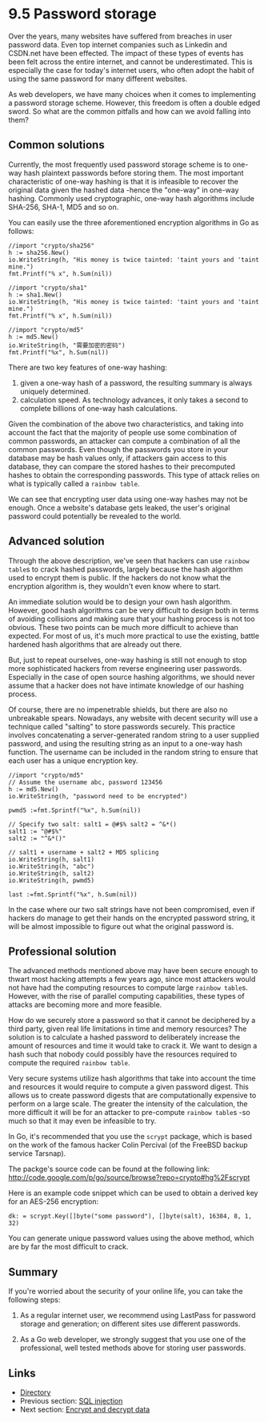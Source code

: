 # 9.5 Password storage

Over the years, many websites have suffered from breaches in user password data. Even top internet companies such as Linkedin and CSDN.net have been effected. The impact of these types of events has been felt across the entire internet, and cannot be underestimated. This is especially the case for today's internet users, who often adopt the habit of using the same password for many different websites.

As web developers, we have many choices when it comes to implementing a password storage scheme. However, this freedom is often a double edged sword. So what are the common pitfalls and how can we avoid falling into them?

## Common solutions

Currently, the most frequently used password storage scheme is to one-way hash plaintext passwords before storing them. The most important characteristic of one-way hashing is that it is infeasible to recover the original data given the hashed data -hence the "one-way" in one-way hashing. Commonly used cryptographic, one-way hash algorithms include SHA-256, SHA-1, MD5 and so on.

You can easily use the three aforementioned encryption algorithms in Go as follows:

	//import "crypto/sha256"
	h := sha256.New()
	io.WriteString(h, "His money is twice tainted: 'taint yours and 'taint mine.")
	fmt.Printf("% x", h.Sum(nil))

	//import "crypto/sha1"
	h := sha1.New()
	io.WriteString(h, "His money is twice tainted: 'taint yours and 'taint mine.")
	fmt.Printf("% x", h.Sum(nil))

	//import "crypto/md5"
	h := md5.New()
	io.WriteString(h, "需要加密的密码")
	fmt.Printf("%x", h.Sum(nil))

There are two key features of one-way hashing: 

1) given a one-way hash of a password, the resulting summary is always uniquely determined.
2) calculation speed. As technology advances, it only takes a second to complete billions of one-way hash calculations.

Given the combination of the above two characteristics, and taking into account the fact that the majority of people use some combination of common passwords, an attacker can compute a combination of all the common passwords. Even though the passwords you store in your database may be hash values only, if attackers gain access to this database, they can compare the stored hashes to their precomputed hashes to obtain the corresponding passwords. This type of attack relies on what is typically called a `rainbow table`.

We can see that encrypting user data using one-way hashes may not be enough. Once a website's database gets leaked, the user's original password could potentially be revealed to the world.

## Advanced solution

Through the above description, we've seen that hackers can use `rainbow table`s to crack hashed passwords, largely because the hash algorithm used to encrypt them is public. If the hackers do not know what the encryption algorithm is, they wouldn't even know where to start.

An immediate solution would be to design your own hash algorithm. However, good hash algorithms can be very difficult to design both in terms of avoiding collisions and making sure that your hashing process is not too obvious. These two points can be much more difficult to achieve than expected. For most of us, it's much more practical to use the existing, battle hardened hash algorithms that are already out there.

But, just to repeat ourselves, one-way hashing is still not enough to stop more sophisticated hackers from reverse engineering user passwords. Especially in the case of open source hashing algorithms, we should never assume that a hacker does not have intimate knowledge of our hashing process. 

Of course, there are no impenetrable shields, but there are also no unbreakable spears. Nowadays, any website with decent security will use a technique called "salting" to store passwords securely. This practice involves concatenating a server-generated random string to a user supplied password, and using the resulting string as an input to a one-way hash function. The username can be included in the random string to ensure that each user has a unique encryption key.

	//import "crypto/md5"
	// Assume the username abc, password 123456
	h := md5.New()
	io.WriteString(h, "password need to be encrypted")
	
	pwmd5 :=fmt.Sprintf("%x", h.Sum(nil))

	// Specify two salt: salt1 = @#$% salt2 = ^&*()
	salt1 := "@#$%"
	salt2 := "^&*()"

	// salt1 + username + salt2 + MD5 splicing
	io.WriteString(h, salt1)
	io.WriteString(h, "abc")
	io.WriteString(h, salt2)
	io.WriteString(h, pwmd5)

	last :=fmt.Sprintf("%x", h.Sum(nil))

In the case where our two salt strings have not been compromised, even if hackers do manage to get their hands on the encrypted password string, it will be almost impossible to figure out what the original password is.

## Professional solution

The advanced methods mentioned above may have been secure enough to thwart most hacking attempts a few years ago, since most attackers would not have had the computing resources to compute large `rainbow table`s. However, with the rise of parallel computing capabilities, these types of attacks are becoming more and more feasible.

 How do we securely store a password so that it cannot be deciphered by a third party, given real life limitations in time and memory resources? The solution is to calculate a hashed password to deliberately increase the amount of resources and time it would take to crack it. We want to design a hash such that nobody could possibly have the resources required to compute the required `rainbow table`.

Very secure systems utilize hash algorithms that take into account the time and resources it would require to compute a given password digest. This allows us to create password digests that are computationally expensive to perform on a large scale. The greater the intensity of the calculation, the more difficult it will be for an attacker to pre-compute `rainbow table`s -so much so that it may even be infeasible to try.

In Go, it's recommended that you use the `scrypt` package, which is based on the work of the famous hacker Colin Percival (of the FreeBSD backup service Tarsnap).

The packge's source code can be found at the following link: http://code.google.com/p/go/source/browse?repo=crypto#hg%2Fscrypt

Here is an example code snippet which can be used to obtain a derived key for an AES-256 encryption: 

	dk: = scrypt.Key([]byte("some password"), []byte(salt), 16384, 8, 1, 32)

You can generate unique password values using the above method, which are by far the most difficult to crack.

## Summary

If you're worried about the security of your online life, you can take the following steps:

1) As a regular internet user, we recommend using LastPass for password storage and generation; on different sites use different passwords.

2) As a Go web developer, we strongly suggest that you use one of the professional, well tested methods above for storing user passwords.

## Links

- [Directory](preface.md)
- Previous section: [SQL injection](09.4.md)
- Next section: [Encrypt and decrypt data](09.6.md)

